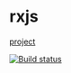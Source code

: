 # rxjs

[project](https://Dzuba110729.github.io/ahj-rxjs/)

[![Build status](https://ci.appveyor.com/api/projects/status/3jsbenm5kw7bqjsu/branch/master?svg=true)](https://ci.appveyor.com/project/Dzuba110729/ahj-rxjs)
